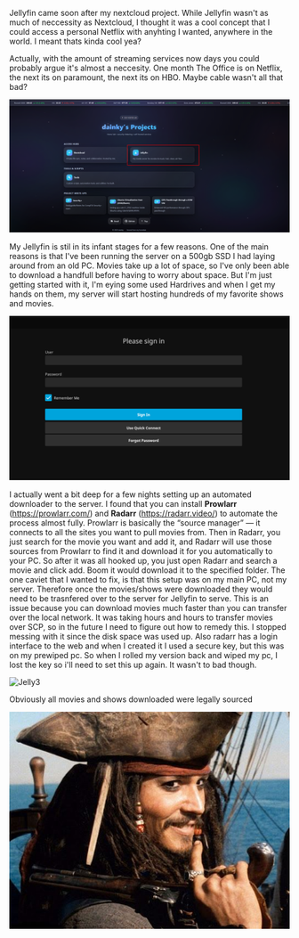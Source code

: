 Jellyfin came soon after my nextcloud project. While Jellyfin wasn't as much of neccessity as Nextcloud, I thought it was a cool concept that I could access a personal Netflix with anyhting I wanted, anywhere in the world. I meant thats kinda cool yea? 

Actually, with the amount of streaming services now days you could probably argue it's almost a neccesity. One month The Office is on Netflix, the next its on paramount, the next its on HBO. Maybe cable wasn't all that bad?

![Jelly1](Photos/Jelly1.png)

My Jellyfin is stil in its infant stages for a few reasons. One of the main reasons is that I've been running the server on a 500gb SSD I had laying around from an old PC. Movies take up a lot of space, so I've only been able to download a handfull before having to worry about space. But I'm just getting started with it, I'm eying some used Hardrives and when I get my hands on them, my server will start hosting hundreds of my favorite shows and movies. 


![Jelly12](Photos/Jelly2.png)

I actually went a bit deep for a few nights setting up an automated downloader to the server. I found that you can install **Prowlarr** (https://prowlarr.com/) and **Radarr** (https://radarr.video/) to automate the process almost fully. Prowlarr is basically the “source manager” — it connects to all the sites you want to pull movies from. Then in Radarr, you just search for the movie you want and add it, and Radarr will use those sources from Prowlarr to find it and download it for you automatically to your PC. So after it was all hooked up, you just open Radarr and search a movie and click add. Boom it would download it to the specified folder. The one caviet that I wanted to fix, is that this setup was on my main PC, not my server. Therefore once the movies/shows were downloaded they would need to be trasnfered over to the server for Jellyfin to serve. This is an issue because you can download movies much faster than you can transfer over the local network. It was taking hours and hours to transfer movies over SCP, so in the future I need to figure out how to remedy this. I stopped messing with it since the disk space was used up. Also radarr has a login interface to the web and when I created it I used a secure key, but this was on my prewiped pc. So when I rolled my version back and wiped my pc, I lost the key so i'll need to set this up again. It wasn't to bad though. 


![Jelly3](Photos/Jelly3.png)


Obviously all movies and shows downloaded were legally sourced 


![sparrow](Photos/sparrow.jpg)

